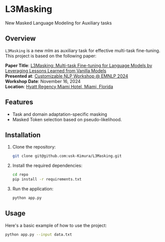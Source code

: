# L3Masking
New Masked Language Modeling for Auxiliary tasks

## Overview

`L3Masking` is a new mlm as auxiliary task for effective multi-task fine-tuning. This project is based on the following paper:

**Paper Title**: [L3Masking: Multi-task Fine-tuning for Language Models by Leveraging Lessons Learned from Vanilla Models](https://openreview.net/forum?id=XBlgA9S6sN#discussion)  
**Presented at**: [Customizable NLP Workshop @ EMNLP 2024](https://customnlp4u-24.github.io/)  
**Workshop Date**: November 16, 2024  
**Location**: [Hyatt Regency Miami Hotel, Miami, Florida](https://www.hyatt.com/hyatt-regency/en-US/miarm-hyatt-regency-miami?src=adm_sem_crp_chico_crp_ppc_NAM-UnitedStates-FL-Miami-HR-MIARM_google_Evergreen2022_e_hyatt%20regency%20miami&gad_source=1&gclid=CjwKCAjwmaO4BhAhEiwA5p4YL10TTpJ3DTZo0a_XzENdBLPyE-4bbi81RFDWYGmgaK0MH8RcPaV4nxoCyNYQAvD_BwE)


## Features

- Task and domain adaptation-specific masking
- Masked Token selection based on pseudo-likelihood.

## Installation

1. Clone the repository:

    ```bash
    git clone git@github.com:usk-Kimura/L3Masking.git
    ```

2. Install the required dependencies:

    ```bash
    cd repo
    pip install -r requirements.txt
    ```

3. Run the application:

    ```bash
    python app.py
    ```

## Usage

Here's a basic example of how to use the project:

```bash
python app.py --input data.txt
